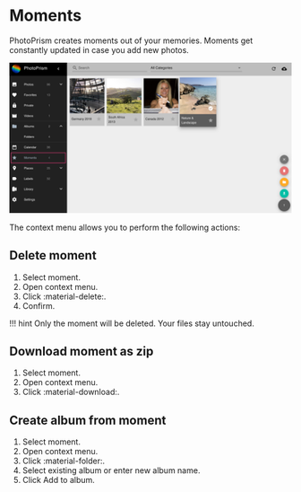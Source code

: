 # Moments #

PhotoPrism creates moments out of your memories. 
Moments get constantly updated in case you add new photos.

![Screenshot](img/moments.png)

The context menu allows you to perform the following actions:

## Delete moment ##
1. Select moment.
2. Open context menu.
3. Click :material-delete:.
4. Confirm.

!!! hint
    Only the moment will be deleted. Your files stay untouched.

## Download moment as zip ##
1. Select moment.
2. Open context menu.
3. Click :material-download:.

## Create album from moment ##
1. Select moment.
2. Open context menu.
3. Click :material-folder:.
4. Select existing album or enter new album name.
5. Click Add to album.